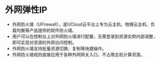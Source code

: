 # 外网弹性IP

- 外网防火墙（UFirewall），是UCloud云平台上专为云主机、物理云主机、负载均衡等产品提供的软件防火墙。
- 用户可以在控制台上对外网防火墙进行配置，无需登录到资源实例内部调整，即可实现对资源的外网访问控制。
- 外网防火墙支持批量资源切换、复制等快捷操作。
- 外网防火墙规则直接应用于各种外网网关入口，不占用主机计算资源。
